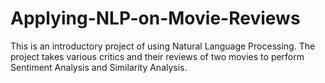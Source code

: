 # Applying-NLP-on-Movie-Reviews
This is an introductory project of using Natural Language Processing. The project takes various critics and their reviews of two movies to perform Sentiment Analysis and Similarity Analysis.
